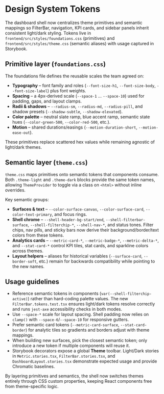 # Design System Tokens

The dashboard shell now centralizes theme primitives and semantic mappings so FilterBar, navigation, KPI cards, and sidebar panels
inherit consistent light/dark styling. Tokens live in `frontend/src/styles/foundations.css` (primitives) and
`frontend/src/styles/theme.css` (semantic aliases) with usage captured in Storybook.

## Primitive layer (`foundations.css`)

The foundations file defines the reusable scales the team agreed on:

- **Typography** – font family and roles (`--font-size-h1`, `--font-size-body`, `--font-size-label`) plus font weights.
- **Spacing** – a 4px-derived scale (`--space-1` … `--space-10`) used for padding, gaps, and layout clamps.
- **Radii & shadows** – `--radius-sm`, `--radius-md`, `--radius-pill`, and shadow presets (`--shadow-subtle`, `--shadow-elevated`).
- **Color palette** – neutral slate ramp, blue accent ramp, semantic state hues (`--color-green-500`, `--color-red-500`, etc.).
- **Motion** – shared durations/easings (`--motion-duration-short`, `--motion-ease-out`).

These primitives replace scattered hex values while remaining agnostic of light/dark themes.

## Semantic layer (`theme.css`)

`theme.css` maps primitives onto semantic tokens that components consume. Both `.theme-light` and `.theme-dark` blocks provide the
same token names, allowing `ThemeProvider` to toggle via a class on `<html>` without inline overrides.

Key semantic groups:

- **Surfaces & text** – `--color-surface-canvas`, `--color-surface-card`, `--color-text-primary`, and focus rings.
- **Shell chrome** – `--shell-header-bg-start/end`, `--shell-filterbar-surface`, `--shell-filterchip-*`, `--shell-nav-*`,
  and status tones. Filter chips, nav pills, and sticky bars now derive their background/border/text colors from these tokens.
- **Analytics cards** – `--metric-card-*`, `--metric-badge-*`, `--metric-delta-*`, and `--stat-card-*` control KPI tiles, stat cards,
  and sparkline colors across themes.
- **Layout helpers** – aliases for historical variables (`--surface-card`, `--border-soft`, etc.) remain for backwards compatibility
  while pointing to the new names.

## Usage guidelines

- Reference semantic tokens in components (`var(--shell-filterchip-active)`) rather than hard-coding palette values. The new
  `FilterBar.tokens.test.tsx` ensures light/dark tokens resolve correctly and runs `jest-axe` accessibility checks in both modes.
- Use `--space-*` scale for layout spacing. Shell padding now relies on `clamp()` with `--space-6`/`--space-10` for responsive gutters.
- Prefer semantic card tokens (`--metric-card-surface`, `--stat-card-border`) for analytic tiles so gradients and borders adjust with
  theme mappings.
- When building new surfaces, pick the closest semantic token; only introduce a new token if multiple components will reuse it.
- Storybook decorators expose a global **Theme** toolbar. Light/Dark stories in `Metric.stories.tsx`, `FilterBar.stories.tsx`, and
  `DashboardLayout.stories.tsx` demonstrate expected usage and provide Chromatic baselines.

By layering primitives and semantics, the shell now switches themes entirely through CSS custom properties, keeping React components
free from theme-specific logic.
